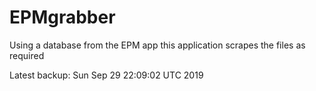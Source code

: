# EPMgrabber
Using a database from the EPM app this application scrapes the files as required


Latest backup: Sun Sep 29 22:09:02 UTC 2019
